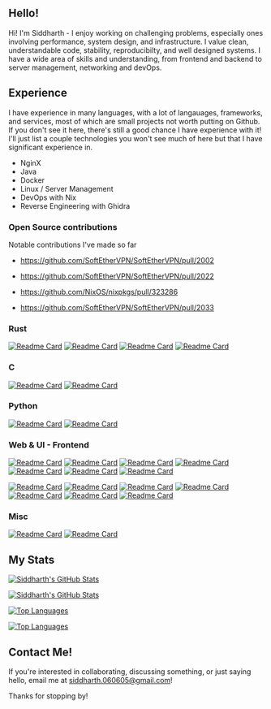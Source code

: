 ## Hello!
Hi! I'm Siddharth - I enjoy working on challenging problems, especially ones involving performance, system design, and infrastructure. I value clean, understandable code, stability, reproducibilty, and well designed systems.
I have a wide area of skills and understanding, from frontend and backend to server management, networking and devOps.



## Experience
I have experience in many languages, with a lot of langauages, frameworks, and services, most of which are small projects not worth putting on Github. If you don't see it here, there's still a good chance I have experience with it! I'll just list a couple technologies you won't see much of here but that I have significant experience in.

- NginX
- Java
- Docker
- Linux / Server Management
- DevOps with Nix
- Reverse Engineering with Ghidra

### Open Source contributions
Notable contributions I've made so far
- https://github.com/SoftEtherVPN/SoftEtherVPN/pull/2002

- https://github.com/SoftEtherVPN/SoftEtherVPN/pull/2022

- https://github.com/NixOS/nixpkgs/pull/323286

- https://github.com/SoftEtherVPN/SoftEtherVPN/pull/2033


### Rust
[![Readme Card](https://github-readme-stats.vercel.app/api/pin/?username=siddharth-narayan&repo=softether-cli&theme=dark#gh-dark-mode-only)](https://github.com/siddharth-narayan/softether-cli#gh-dark-mode-only)
[![Readme Card](https://github-readme-stats.vercel.app/api/pin/?username=siddharth-narayan&repo=test-vpn-rust&theme=dark#gh-dark-mode-only)](https://github.com/siddharth-narayan/test-vpn-rust#gh-dark-mode-only)
[![Readme Card](https://github-readme-stats.vercel.app/api/pin/?username=siddharth-narayan&repo=softether-cli&theme=light#gh-light-mode-only)](https://github.com/siddharth-narayan/softether-cli#gh-light-mode-only)
[![Readme Card](https://github-readme-stats.vercel.app/api/pin/?username=siddharth-narayan&repo=test-vpn-rust&theme=light#gh-light-mode-only)](https://github.com/siddharth-narayan/test-vpn-rust#gh-light-mode-only)

### C
[![Readme Card](https://github-readme-stats.vercel.app/api/pin/?username=siddharth-narayan&repo=test-vpn&theme=dark#gh-dark-mode-only)](https://github.com/siddharth-narayan/test-vpn#gh-dark-mode-only)
[![Readme Card](https://github-readme-stats.vercel.app/api/pin/?username=siddharth-narayan&repo=test-vpn&theme=light#gh-light-mode-only)](https://github.com/siddharth-narayan/test-vpn#gh-light-mode-only)

### Python
[![Readme Card](https://github-readme-stats.vercel.app/api/pin/?username=siddharth-narayan&repo=ai-translation-extension&theme=dark#gh-dark-mode-only)](https://github.com/siddharth-narayan/ai-translation-extension#gh-dark-mode-only)
[![Readme Card](https://github-readme-stats.vercel.app/api/pin/?username=siddharth-narayan&repo=ai-translation-extension&theme=light#gh-light-mode-only)](https://github.com/siddharth-narayan/ai-translation-extension#gh-light-mode-only)

### Web & UI - Frontend
[![Readme Card](https://github-readme-stats.vercel.app/api/pin/?username=siddharth-narayan&repo=AiFlow&theme=dark#gh-dark-mode-only)](https://github.com/siddharth-narayan/AiFlow#gh-dark-mode-only)
[![Readme Card](https://github-readme-stats.vercel.app/api/pin/?username=siddharth-narayan&repo=socialgraph&theme=dark#gh-dark-mode-only)](https://github.com/siddharth-narayan/socialgraph#gh-dark-mode-only)
[![Readme Card](https://github-readme-stats.vercel.app/api/pin/?username=siddharth-narayan&repo=zxform&theme=dark#gh-dark-mode-only)](https://github.com/siddharth-narayan/zxform#gh-dark-mode-only)
[![Readme Card](https://github-readme-stats.vercel.app/api/pin/?username=siddharth-narayan&repo=fakenzb&theme=dark#gh-dark-mode-only)](https://github.com/siddharth-narayan/fakenzb#gh-dark-mode-only)
[![Readme Card](https://github-readme-stats.vercel.app/api/pin/?username=siddharth-narayan&repo=test-lms&theme=dark#gh-dark-mode-only)](https://github.com/siddharth-narayan/test-lms#gh-dark-mode-only)
[![Readme Card](https://github-readme-stats.vercel.app/api/pin/?username=siddharth-narayan&repo=softether-gui-linux&theme=dark#gh-dark-mode-only)](https://github.com/siddharth-narayan/softether-gui-linux#gh-dark-mode-only)
[![Readme Card](https://github-readme-stats.vercel.app/api/pin/?username=siddharth-narayan&repo=Spotlight&theme=dark#gh-dark-mode-only)](https://github.com/siddharth-narayan/Spotlight#gh-dark-mode-only)

[![Readme Card](https://github-readme-stats.vercel.app/api/pin/?username=siddharth-narayan&repo=AiFlow&theme=light#gh-light-mode-only)](https://github.com/siddharth-narayan/AiFlow#gh-light-mode-only)
[![Readme Card](https://github-readme-stats.vercel.app/api/pin/?username=siddharth-narayan&repo=socialgraph&theme=light#gh-light-mode-only)](https://github.com/siddharth-narayan/socialgraph#gh-light-mode-only)
[![Readme Card](https://github-readme-stats.vercel.app/api/pin/?username=siddharth-narayan&repo=zxform&theme=light#gh-light-mode-only)](https://github.com/siddharth-narayan/zxform#gh-light-mode-only)
[![Readme Card](https://github-readme-stats.vercel.app/api/pin/?username=siddharth-narayan&repo=fakenzb&theme=light#gh-light-mode-only)](https://github.com/siddharth-narayan/fakenzb#gh-light-mode-only)
[![Readme Card](https://github-readme-stats.vercel.app/api/pin/?username=siddharth-narayan&repo=test-lms&theme=light#gh-light-mode-only)](https://github.com/siddharth-narayan/test-lms#gh-light-mode-only)
[![Readme Card](https://github-readme-stats.vercel.app/api/pin/?username=siddharth-narayan&repo=softether-gui-linux&theme=light#gh-light-mode-only)](https://github.com/siddharth-narayan/softether-gui-linux#gh-light-mode-only)
[![Readme Card](https://github-readme-stats.vercel.app/api/pin/?username=siddharth-narayan&repo=Spotlight&theme=light#gh-light-mode-only)](https://github.com/siddharth-narayan/Spotlight#gh-light-mode-only)

### Misc
[![Readme Card](https://github-readme-stats.vercel.app/api/pin/?username=siddharth-narayan&repo=openssl-quantum&theme=dark#gh-dark-mode-only)](https://github.com/siddharth-narayan/openssl-quantum#gh-dark-mode-only)
[![Readme Card](https://github-readme-stats.vercel.app/api/pin/?username=siddharth-narayan&repo=openssl-quantum&theme=light#gh-light-mode-only)](https://github.com/siddharth-narayan/openssl-quantum#gh-light-mode-only)

## My Stats

[![Siddharth's GitHub Stats](https://github-readme-stats.vercel.app/api?username=siddharth-narayan&hide_rank=true&show_icons=true&theme=dark)](https://github.com/siddharth-narayan/siddharth-narayan#gh-dark-mode-only)

[![Siddharth's GitHub Stats](https://github-readme-stats.vercel.app/api?username=siddharth-narayan&hide_rank=true&show_icons=true&theme=light)](https://github.com/siddharth-narayan/siddharth-narayan#gh-light-mode-only)

[![Top Languages](https://github-readme-stats.vercel.app/api/top-langs/?username=siddharth-narayan&size_weight=0.5&count_weight=0.5&layout=compact&theme=dark)](https://github.com/siddharth-narayan/siddharth-narayan#gh-dark-mode-only)

[![Top Languages](https://github-readme-stats.vercel.app/api/top-langs/?username=siddharth-narayan&size_weight=0.5&count_weight=0.5&layout=compact&theme=light)](https://github.com/siddharth-narayan/siddharth-narayan#gh-light-mode-only)

## Contact Me!

If you're interested in collaborating, discussing something, or just saying hello, email me at siddharth.060605@gmail.com!

Thanks for stopping by!
